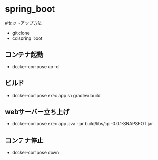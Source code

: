 # spring_boot

#セットアップ方法
- git clone
- cd spring_boot

## コンテナ起動
- docker-compose up -d

## ビルド
- docker-compose exec app sh gradlew build

## webサーバー立ち上げ
- docker-compose exec app java -jar build/libs/api-0.0.1-SNAPSHOT.jar

## コンテナ停止
- docker-compose down

